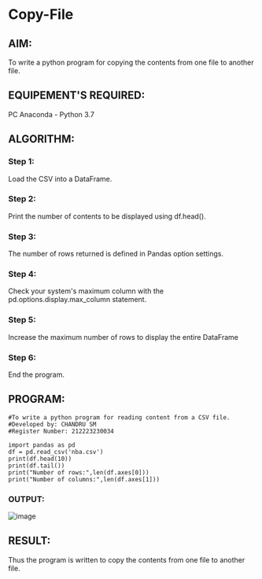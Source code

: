 # Copy-File
## AIM:
To write a python program for copying the contents from one file to another file.
## EQUIPEMENT'S REQUIRED: 
PC
Anaconda - Python 3.7
## ALGORITHM: 
### Step 1:
Load the CSV into a DataFrame.
### Step 2: 
 Print the number of contents to be displayed using df.head().
### Step 3: 
The number of rows returned is defined in Pandas option settings.
### Step 4:  
Check your system's maximum column with the pd.options.display.max_column statement.
### Step 5: 
Increase the maximum number of rows to display the entire DataFrame
### Step 6: 
End the program.
## PROGRAM:
```
#To write a python program for reading content from a CSV file.
#Developed by: CHANDRU SM
#Register Number: 212223230034

import pandas as pd
df = pd.read_csv('nba.csv')
print(df.head(10))
print(df.tail())
print("Number of rows:",len(df.axes[0]))
print("Number of columns:",len(df.axes[1]))
```
### OUTPUT:
![image](https://github.com/23002248/Copy-File/assets/151701774/f0a48c59-392e-4aa2-be43-326dca874b38)

## RESULT:
Thus the program is written to copy the contents from one file to another file.
